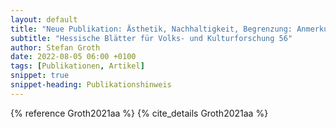 ```yaml
---
layout: default
title: "Neue Publikation: Ästhetik, Nachhaltigkeit, Begrenzung: Anmerkungen zu normativen Dimensionen des kleinen Wohnens"
subtitle: "Hessische Blätter für Volks- und Kulturforschung 56"
author: Stefan Groth
date: 2022-08-05 06:00 +0100
tags: [Publikationen, Artikel]
snippet: true
snippet-heading: Publikationshinweis
---
```

{% reference Groth2021aa %} {% cite_details Groth2021aa %}